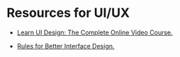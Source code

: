 # Resources for UI/UX 

- [Learn UI Design: The Complete Online Video Course.](https://learnui.design/)

- [Rules for Better Interface Design.](https://webdesign.tutsplus.com/articles/8-golden-rules-for-better-interface-design--cms-30886)


